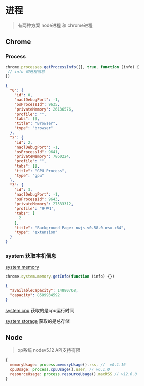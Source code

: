 # 进程

> 有两种方案 node进程 和 chrome进程

## Chrome

### Process

```js
chrome.processes.getProcessInfo([], true, function (info) {
 // info 即进程信息
})
```

```json
{
  "0": {
    "id": 0,
    "naclDebugPort": -1,
    "osProcessId": 9635,
    "privateMemory": 26136576,
    "profile": "",
    "tabs": [],
    "title": "Browser",
    "type": "browser"
  },
  "2": {
    "id": 2,
    "naclDebugPort": -1,
    "osProcessId": 9641,
    "privateMemory": 7860224,
    "profile": "",
    "tabs": [],
    "title": "GPU Process",
    "type": "gpu"
  },
  "3": {
    "id": 3,
    "naclDebugPort": -1,
    "osProcessId": 9643,
    "privateMemory": 27533312,
    "profile": "用户1",
    "tabs": [
      2
    ],
    "title": "Background Page: nwjs-v0.58.0-osx-x64",
    "type": "extension"
  }
}
  ```


### system 获取本机信息

[system.memory](https://developer.chrome.com/docs/extensions/reference/system_memory)

```js
chrome.system.memory.getInfo(function (info) {})
```

```json
{
  "availableCapacity": 14880768,
  "capacity": 8589934592
}
```

[system.cpu](https://developer.chrome.com/docs/extensions/reference/system_cpu/) 获取的是cpu运行时间

[system.storage](https://developer.chrome.com/docs/extensions/reference/system_storage/) 获取的是总存储

## Node

> xp系统 nodev5.12 API支持有限

```js
{
  memoryUsage: process.memoryUsage().rss, //  v0.1.16
  cpuUsage: process.cpuUsage().user, // v6.1.0
  resourceUsage: process.resourceUsage().maxRSS // v12.6.0
}
```
